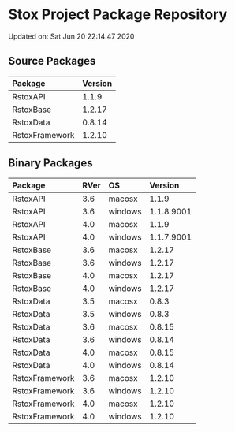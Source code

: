 # Stox Project Package Repository


Updated on: Sat Jun 20 22:14:47 2020
## Source Packages

|Package        |Version |
|:--------------|:-------|
|RstoxAPI       |1.1.9   |
|RstoxBase      |1.2.17  |
|RstoxData      |0.8.14  |
|RstoxFramework |1.2.10  |

## Binary Packages

|Package        |RVer |OS      |Version    |
|:--------------|:----|:-------|:----------|
|RstoxAPI       |3.6  |macosx  |1.1.9      |
|RstoxAPI       |3.6  |windows |1.1.8.9001 |
|RstoxAPI       |4.0  |macosx  |1.1.9      |
|RstoxAPI       |4.0  |windows |1.1.7.9001 |
|RstoxBase      |3.6  |macosx  |1.2.17     |
|RstoxBase      |3.6  |windows |1.2.17     |
|RstoxBase      |4.0  |macosx  |1.2.17     |
|RstoxBase      |4.0  |windows |1.2.17     |
|RstoxData      |3.5  |macosx  |0.8.3      |
|RstoxData      |3.5  |windows |0.8.3      |
|RstoxData      |3.6  |macosx  |0.8.15     |
|RstoxData      |3.6  |windows |0.8.14     |
|RstoxData      |4.0  |macosx  |0.8.15     |
|RstoxData      |4.0  |windows |0.8.14     |
|RstoxFramework |3.6  |macosx  |1.2.10     |
|RstoxFramework |3.6  |windows |1.2.10     |
|RstoxFramework |4.0  |macosx  |1.2.10     |
|RstoxFramework |4.0  |windows |1.2.10     |
